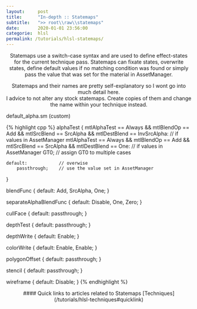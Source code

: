 ```yaml
---
layout:     post
title:      "In-depth :: Statemaps"
subtitle:   ">> root\\raw\\statemaps"
date:       2020-01-01 23:56:00
categorie:  hlsl
permalink: /tutorials/hlsl-statemaps/
---
```


<!-- overwrite header bg if defined -->
<script> var header_bg = "/assets/img/compileTools/header.jpg"; </script>
<!-- tag for quick links so we do not show the nav -->
<a name="quicklink"></a>


<div align="center" markdown="1">
Statemaps use a switch-case syntax and are used to define effect-states for the current technique pass. Statemaps can fixate states, overwrite states,  
define default values if no matching condition was found or simply pass the value that was set for the material in AssetManager.  

<div class="padding-1l"></div>

Statemaps and their names are pretty self-explanatory so I wont go into much detail here.  
I advice to not alter any stock statemaps. Create copies of them and change the name within your technique instead.

<div class="padding-1l"></div>
<div class="seperator-75p"></div>
</div>

<div class="padding-1l"></div>

<div class="highlight-header"><p>default_alpha.sm (custom)</p></div>
{% highlight cpp %}
alphaTest
{
    mtlAlphaTest == Always && mtlBlendOp == Add && mtlSrcBlend == SrcAlpha && mtlDestBlend == InvSrcAlpha:  // if values in AssetManager
    mtlAlphaTest == Always && mtlBlendOp == Add && mtlSrcBlend == SrcAlpha && mtlDestBlend == One:          // if values in AssetManager
        GT0;                                                                                                // assign GT0 to multiple cases
	
    default:            // overwise
        passthrough;    // use the value set in AssetManager
}

blendFunc
{
    default:
        Add, SrcAlpha, One;
}

separateAlphaBlendFunc
{
    default:
        Disable, One, Zero;
}

cullFace
{
    default:
        passthrough;
}

depthTest
{
    default:
        passthrough;
}

depthWrite
{
    default:
        Enable;
}

colorWrite
{
    default:
        Enable, Enable;
}

polygonOffset
{
    default:
        passthrough;
}

stencil
{
    default:
        passthrough;
}

wireframe
{
    default:
        Disable;
}
{% endhighlight %}


<div class="padding-1l"></div>
<div align="center"><div class="seperator-75p"></div></div>
<div class="padding-1l"></div>

<div align="center" markdown="1">
#### Quick links to articles related to Statemaps
[Techniques](/tutorials/hlsl-techniques#quicklink)
</div> 